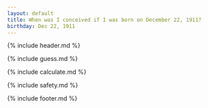 ```yaml
---
layout: default
title: When was I conceived if I was born on December 22, 1911?
birthday: Dec 22, 1911
---
```


{% include header.md %}

{% include guess.md %}

{% include calculate.md %}

{% include safety.md %}

{% include footer.md %}



